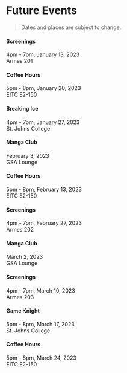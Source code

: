 # Future Events
> Dates and places are subject to change.

#### Screenings
4pm - 7pm, January 13, 2023  
Armes 201

#### Coffee Hours
5pm - 8pm, January 20, 2023  
EITC E2-150

#### Breaking Ice
4pm - 7pm, January 27, 2023  
St. Johns College

#### Manga Club
February 3, 2023  
GSA Lounge

#### Coffee Hours
5pm - 8pm, February 13, 2023  
EITC E2-150

#### Screenings
4pm - 7pm, February 27, 2023  
Armes 202

#### Manga Club
March 2, 2023  
GSA Lounge

#### Screenings
4pm - 7pm, March 10, 2023  
Armes 203

#### Game Knight
5pm - 8pm, March 17, 2023  
St. Johns College

#### Coffee Hours
5pm - 8pm, March 24, 2023  
EITC E2-150


